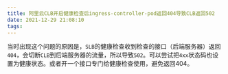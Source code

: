 ```yaml
---
title: 阿里云CLB开启健康检查后ingress-controller-pod返回404导致CLB返回502
date: 2021-12-29 21:08:10
tags:
---
```


当时出现这个问题的原因是，`SLB`的健康检查收到检查的接口（后端服务器）返回`404`，会切断`CLB`到后端服务器的流量，所以导致`502`。可以尝试把`4xx`状态码也设置为健康状态。或者开一个接口专门给健康检查使用，避免返回404。
